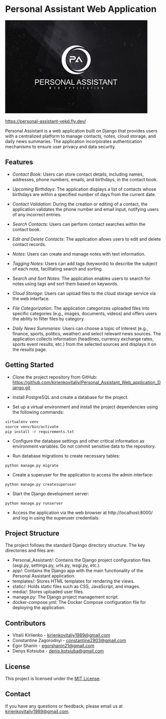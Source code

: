# Personal Assistant Web Application

![imgonline-com-ua-Resize-uSo5u154KYZgS.jpg](media%2Fuploads%2Fimgonline-com-ua-Resize-uSo5u154KYZgS.jpg)

https://personal-assistant-vekd.fly.dev/

Personal Assistant is a web application built on Django that provides users with a centralized platform to manage
contacts, notes, cloud storage, and daily news summaries. The application incorporates authentication mechanisms to
ensure user privacy and data security.

## Features

- _Contact Book_: Users can store contact details, including names, addresses, phone numbers, emails, and birthdays, in the
contact book.

- _Upcoming Birthdays_: The application displays a list of contacts whose birthdays are within a specified number of days
from the current date.

- _Contact Validation_: During the creation or editing of a contact, the application validates the phone number and email
input, notifying users of any incorrect entries.

- _Search Contacts_: Users can perform contact searches within the contact book.

- _Edit and Delete Contacts_: The application allows users to edit and delete contact records.

- _Notes_: Users can create and manage notes with text information.

- _Tagging Notes_: Users can add tags (keywords) to describe the subject of each note, facilitating search and sorting.

- _Search and Sort Notes_: The application enables users to search for notes using tags and sort them based on keywords.

- _Cloud Storage_: Users can upload files to the cloud storage service via the web interface.

- _File Categorization_: The application categorizes uploaded files into specific categories (e.g., images, documents,
videos) and offers users the ability to filter files by category.

- _Daily News Summaries_: Users can choose a topic of interest (e.g., finance, sports, politics, weather) and select
relevant news sources. The application collects information (headlines, currency exchange rates, sports event results,
etc.) from the selected sources and displays it on the results page.

## Getting Started

- Clone the project repository from
GitHub: https://github.com/kirienkovitaliy/Personal_Assistant_Web_application_Django.git

- Install PostgreSQL and create a database for the project.

- Set up a virtual environment and install the project dependencies using the following commands:

~~~
virtualenv venv
source venv/bin/activate
pip install -r requirements.txt
~~~

- Configure the database settings and other critical information as environment variables. Do not commit sensitive data to
the repository.

- Run database migrations to create necessary tables:

~~~
python manage.py migrate
~~~

- Create a superuser for the application to access the admin interface:

~~~
python manage.py createsuperuser
~~~

- Start the Django development server:

~~~
python manage.py runserver
~~~

- Access the application via the web browser at http://localhost:8000/ and log in using the superuser credentials.

## Project Structure

The project follows the standard Django directory structure. The key directories and files are:

- Personal_Assistant/: Contains the Django project configuration files (asgi.py, settings.py, urls.py, wsgi.py, etc.).
- app/: Contains the Django app with the main functionality of the Personal Assistant application.
- templates/: Stores HTML templates for rendering the views.
- static/: Holds static files such as CSS, JavaScript, and images.
- media/: Stores uploaded user files.
- manage.py: The Django project management script.
- docker-compose.yml: The Docker Compose configuration file for deploying the application.

## Contributors

- Vitalii Kiriienko - <u>kirienkovitaliy1989@gmail.com</u>
- Constantine Zagorodnyi - <u>constantine2903@gmail.com</u>
- Egor Shanin - <u>egorshanin21@gmail.com</u>
- Denys Kotsiuba - <u>denis.kotsiuba@gmail.com</u>

## License

This project is licensed under the <u>MIT License</u>.

## Contact

If you have any questions or feedback, please email us at <u>kirienkovitaliy1989@gmail.com</u>.
